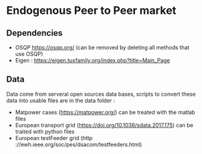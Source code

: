 # Endogenous Peer to Peer market 


## Dependencies


- OSQP https://osqp.org/ (can be removed by deleting all methods that use OSQP)
- Eigen : https://eigen.tuxfamily.org/index.php?title=Main_Page


## Data 
Data come from serveral open sources data bases, scripts to convert these data into usable files are in the data folder :
- Matpower cases (https://matpower.org/) can be treated with the matlab files
- European transport grid (https://doi.org/10.1038/sdata.2017.175) can be traited with python files
- European testFeeder grid (http ://ewh.ieee.org/soc/pes/dsacom/testfeeders.html)



